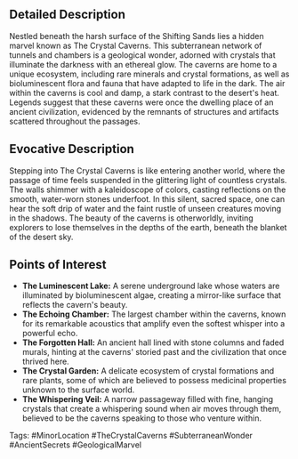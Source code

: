 ## Detailed Description
Nestled beneath the harsh surface of the Shifting Sands lies a hidden marvel known as The Crystal Caverns. This subterranean network of tunnels and chambers is a geological wonder, adorned with crystals that illuminate the darkness with an ethereal glow. The caverns are home to a unique ecosystem, including rare minerals and crystal formations, as well as bioluminescent flora and fauna that have adapted to life in the dark. The air within the caverns is cool and damp, a stark contrast to the desert's heat. Legends suggest that these caverns were once the dwelling place of an ancient civilization, evidenced by the remnants of structures and artifacts scattered throughout the passages.

## Evocative Description
Stepping into The Crystal Caverns is like entering another world, where the passage of time feels suspended in the glittering light of countless crystals. The walls shimmer with a kaleidoscope of colors, casting reflections on the smooth, water-worn stones underfoot. In this silent, sacred space, one can hear the soft drip of water and the faint rustle of unseen creatures moving in the shadows. The beauty of the caverns is otherworldly, inviting explorers to lose themselves in the depths of the earth, beneath the blanket of the desert sky.

## Points of Interest
- **The Luminescent Lake:** A serene underground lake whose waters are illuminated by bioluminescent algae, creating a mirror-like surface that reflects the cavern's beauty.
- **The Echoing Chamber:** The largest chamber within the caverns, known for its remarkable acoustics that amplify even the softest whisper into a powerful echo.
- **The Forgotten Hall:** An ancient hall lined with stone columns and faded murals, hinting at the caverns' storied past and the civilization that once thrived here.
- **The Crystal Garden:** A delicate ecosystem of crystal formations and rare plants, some of which are believed to possess medicinal properties unknown to the surface world.
- **The Whispering Veil:** A narrow passageway filled with fine, hanging crystals that create a whispering sound when air moves through them, believed to be the caverns speaking to those who venture within.

Tags: #MinorLocation #TheCrystalCaverns #SubterraneanWonder #AncientSecrets #GeologicalMarvel

